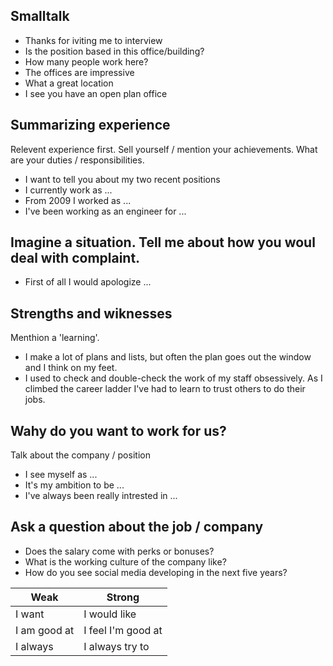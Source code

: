 ## Smalltalk
* Thanks for iviting me to interview
* Is the position based in this office/building?
* How many people work here?
* The offices are impressive
* What a great location
* I see you have an open plan office
## Summarizing experience
Relevent experience first. Sell yourself / mention your achievements. What are your duties / responsibilities.
* I want to tell you about my two recent positions
* I currently work as ...
* From 2009 I worked as ...
* I've been working as an engineer for ...
## Imagine a situation. Tell me about how you woul deal with complaint.
* First of all I would apologize ...
## Strengths and wiknesses
Menthion a 'learning'.
* I make a lot of plans and lists, but often the plan goes out the window and I think on my feet.
* I used to check and double-check the work of my staff obsessively. As I climbed the career ladder I've had to learn to trust others to do their jobs.
## Wahy do you want to work for us?
Talk about the company / position
* I see myself as ...
* It's my ambition to be ...
* I've always been really intrested in ...
## Ask a question about the job / company
* Does the salary come with perks or bonuses?
* What is the working culture of the company like?
* How do you see social media developing in the next five years?

| Weak | Strong |
|------|--------|
| I want | I would like |
| I am good at | I feel I'm good at |
| I always | I always try to |